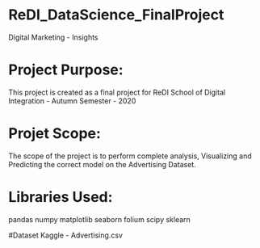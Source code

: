 # ReDI_DataScience_FinalProject
Digital Marketing - Insights

# Project Purpose:

This project is created as a final project for ReDI School of Digital Integration - Autumn Semester - 2020

# Projet Scope:

The scope of the project is to perform complete analysis, Visualizing and Predicting the correct model on the Advertising Dataset.

# Libraries Used:
pandas
numpy
matplotlib
seaborn
folium
scipy
sklearn

#Dataset
Kaggle - Advertising.csv
